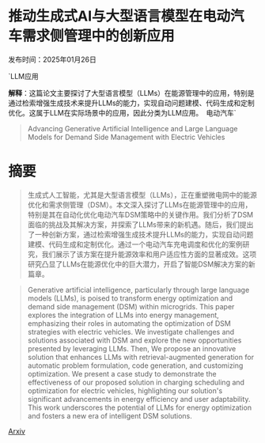 # 推动生成式AI与大型语言模型在电动汽车需求侧管理中的创新应用

发布时间：2025年01月26日

`LLM应用

**解释**：这篇论文主要探讨了大型语言模型（LLMs）在能源管理中的应用，特别是通过检索增强生成技术来提升LLMs的能力，实现自动问题建模、代码生成和定制优化。这属于LLM在实际场景中的应用，因此分类为LLM应用。` `电动汽车`

> Advancing Generative Artificial Intelligence and Large Language Models for Demand Side Management with Electric Vehicles

# 摘要

> 生成式人工智能，尤其是大型语言模型（LLMs），正在重塑微电网中的能源优化和需求侧管理（DSM）。本文深入探讨了LLMs在能源管理中的应用，特别是其在自动化优化电动汽车DSM策略中的关键作用。我们分析了DSM面临的挑战及其解决方案，并探索了LLMs带来的新机遇。随后，我们提出了一种创新方案，通过检索增强生成技术提升LLMs的能力，实现自动问题建模、代码生成和定制优化。通过一个电动汽车充电调度和优化的案例研究，我们展示了该方案在提升能源效率和用户适应性方面的显著成效。这项研究凸显了LLMs在能源优化中的巨大潜力，开启了智能DSM解决方案的新篇章。

> Generative artificial intelligence, particularly through large language models (LLMs), is poised to transform energy optimization and demand side management (DSM) within microgrids. This paper explores the integration of LLMs into energy management, emphasizing their roles in automating the optimization of DSM strategies with electric vehicles. We investigate challenges and solutions associated with DSM and explore the new opportunities presented by leveraging LLMs. Then, We propose an innovative solution that enhances LLMs with retrieval-augmented generation for automatic problem formulation, code generation, and customizing optimization. We present a case study to demonstrate the effectiveness of our proposed solution in charging scheduling and optimization for electric vehicles, highlighting our solution's significant advancements in energy efficiency and user adaptability. This work underscores the potential of LLMs for energy optimization and fosters a new era of intelligent DSM solutions.

[Arxiv](https://arxiv.org/abs/2501.15544)